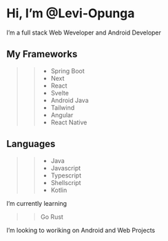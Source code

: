 # Hi, I’m @Levi-Opunga
 I’m a full stack Web Weveloper and Android Developer
## My Frameworks
>> - Spring Boot
>> - Next
>> - React
>> - Svelte
>> - Android Java
>> - Tailwind 
>> - Angular
>> - React Native
>> 
## Languages
>> - Java
>> - Javascript
>> - Typescript
>> - Shellscript
>> - Kotlin
>> 
I’m currently learning 
>> Go 
>> Rust

I’m looking to woriking on Android and Web Projects

<!---
Levi-Opunga/Levi-Opunga is a ✨ special ✨ repository because its `README.md` (this file) appears on your GitHub profile.
You can click the Preview link to take a look at your changes.
--->
